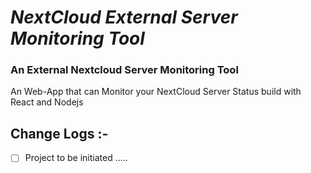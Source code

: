 # *NextCloud External Server Monitoring Tool*

### **An External Nextcloud Server Monitoring Tool**

An Web-App that can Monitor your NextCloud Server Status  build with React and Nodejs

## Change Logs :- 

- [ ] Project to be initiated .....

